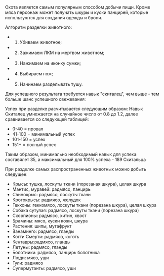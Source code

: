 Охота является самым популярным способом добычи пищи. Кроме мяса персонаж может получать шкуры и куски панцирей, которые используются для создания одежды и брони.

Алгоритм разделки животного:

- 1) Убиваем животное;
- 2) Зажимаем ЛКМ на мертвом животном;
- 3) Нажимаем на иконку сумки;
- 4) Выбираем нож;
- 5) Начинаем разделывать тушу.

Для успешного результата требуется навык "скиталец", чем выше - тем больше шанс успешного свежевания:

Успех при разделке расчитывается следующим образом: Навык Скиталец умножается на случайное число от 0.8 до 1.2, далее сравнивается со следующей таблицей:

  - 0-40 = провал
  - 41-100 = минимальный успех
  - 101-150 = успех
  - 151+ = полный успех
  
Таким образом, минимально необходимый навык для успеха составялет 35, а максимальный для 100% успеха - 189 Скитальца
  
При разделке самых распространенных животных можно добыть следущее:

- Крысы:  тушка, лоскуты ткани (порезаная шкура), целая шкура
- Мантис, муравей: радмясо, панцирь
- Свинокрыс: радмясо, лоскуты ткани
- Кротокрысы: радмясо, желудок
- Гекконы: геккомясо, лоскуты ткани (порезана шкура), целая шкура
- Собака сутулая: радмясо, лоскуты ткани (порезана шкура)
- Скорпионы: радмясо, хитин, хвост
- Брамины: мясо, куски кожи, шкура
- Растения: шипы, мутафрукт
- Ванаминго: радмясо, гланды
- Когти Смерти: радмясо, коготь
- Кентавры:радмясо, гланды
- Летуны: радмясо, гланды
- Болотники: радмясо, панцирь болотника
- Люди: мясо, уши
- Гули: радмясо
- Супермутанты: радмясо, уши
